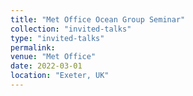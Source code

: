 ```yaml
---
title: "Met Office Ocean Group Seminar"
collection: "invited-talks"
type: "invited-talks"
permalink:
venue: "Met Office"
date: 2022-03-01
location: "Exeter, UK"
---
```

